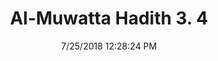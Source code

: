 ---
title        : "Al-Muwatta Hadith 3. 4"
date         : 7/25/2018 12:28:24 PM
draft        : false
type         : "hadith"
layout       : "hadith"
BookCode     : "AMH"
VolumeNumber : "3"
HadithNumber : "4"
categories  :  ["Prayer - The Call to Prayer"]
---
